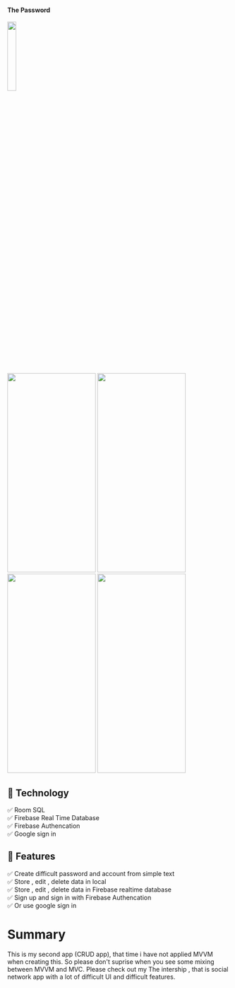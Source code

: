 #### The Password
<a href="https://play.google.com/store/apps/details?id=password1.my&hl=vi">
  <p><img src="https://cdn.rawgit.com/steverichey/google-play-badge-svg/master/img/en_get.svg" width="20%"></p>
</a>
<p float="left">
  <img src="https://play-lh.googleusercontent.com/JoTdlgicoybiXsAM-weqrf0j3oUn5WPaD2-93Kl5B4QgRXWwpuIVrc1cDBCt74yTnrQ=w2880-h1642-rw" width="200" height = "450" />
  <img src="https://play-lh.googleusercontent.com/v29I1O2T7-uo62jyfIFF99XP9PpSxMxCqVUs_7CVbXxc9DWfQabyslxcDxFHw2sYEPY=w2880-h1642-rw" width="200" height = "450" />
  <img src="https://play-lh.googleusercontent.com/OwfwaL5yL0zhNt9T0y02c_b4bp2FyNg4-1wgx6q48LortWn4-4t4cS4-_jpefNIROA=w2880-h1642-rw" width="200" height = "450" />
  <img src="https://play-lh.googleusercontent.com/hci8bPolmhbg9uPbOkwztNfoSV3YNTm7ahTJA-wqXsagLWNILxRgo-06lr473MI5vNs=w2880-h1642-rw" width="200" height = "450" />
</p>

## 🎉 Technology
✅ Room SQL</br>
✅ Firebase Real Time Database</br>
✅ Firebase Authencation</br>
✅ Google sign in</br>

## 🎉 Features
✅ Create difficult password and account from simple text</br>
✅ Store , edit , delete data in local</br>
✅ Store , edit , delete data in Firebase realtime database</br>
✅ Sign up and sign in with Firebase Authencation</br>
✅ Or use google sign in</br>

# Summary
This is my second app (CRUD app), that time i have not applied MVVM when creating this.
So please don't suprise when you see some mixing between MVVM and MVC.
Please check out my The intership , that is social network app with a lot of difficult UI 
and difficult features.


